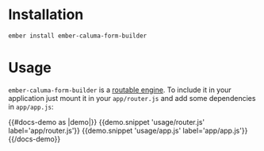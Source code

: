 # Installation

```bash
ember install ember-caluma-form-builder
```

# Usage

`ember-caluma-form-builder` is a [routable engine](http://ember-engines.com).
To include it in your application just mount it in your `app/router.js` and
add some dependencies in `app/app.js`:

{{#docs-demo as |demo|}}
{{demo.snippet 'usage/router.js' label='app/router.js'}}
{{demo.snippet 'usage/app.js' label='app/app.js'}}
{{/docs-demo}}
